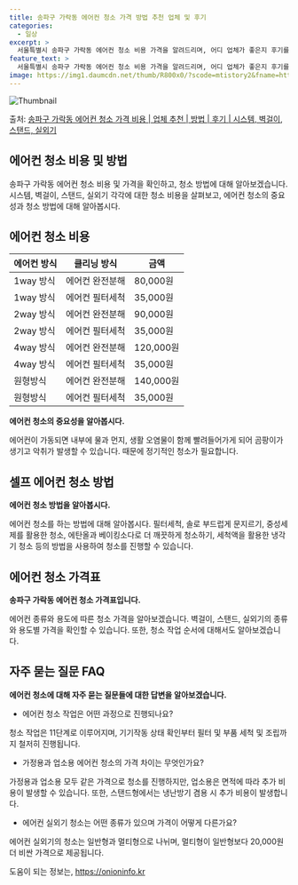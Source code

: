 ```yaml
---
title: 송파구 가락동 에어컨 청소 가격 방법 추천 업체 및 후기
categories:
  - 일상
excerpt: >
  서울특별시 송파구 가락동 에어컨 청소 비용 가격을 알려드리며, 어디 업체가 좋은지 후기를 통해 알아보겠습니다. 현재 글에서는 시스템, 벽걸이, 스탠드, 실외기 각각에 대해 청소 비용이 나와 있으니 참고하시면 되겠습니다. 에어컨 분해 청소 방법 보기 👈 클릭셀프 에어컨 청소 방법 보기👈 클릭송파구 가락동 에어컨 청소 비용시스템에어컨 방식클리닝방식금액1way 방식에어컨 완전분해80,000원1way 방식에어컨 필터세척35,000원2way 방식에어컨 완전분해90,000원2way 방식에어컨 필터세척35,000원4way 방식에어컨 완전분해120,000원4way 방식에어컨 필터세척35,000원원형방식에어컨 완전분해140,000원원형방식에어컨 필터세척35,000원에어컨 청소 견적 샘플 보기 👈 클릭에어컨 냄새의 원인은..
feature_text: >
  서울특별시 송파구 가락동 에어컨 청소 비용 가격을 알려드리며, 어디 업체가 좋은지 후기를 통해 알아보겠습니다. 현재 글에서는 시스템, 벽걸이, 스탠드, 실외기 각각에 대해 청소 비용이 나와 있으니 참고하시면 되겠습니다. 에어컨 분해 청소 방법 보기 👈 클릭셀프 에어컨 청소 방법 보기👈 클릭송파구 가락동 에어컨 청소 비용시스템에어컨 방식클리닝방식금액1way 방식에어컨 완전분해80,000원1way 방식에어컨 필터세척35,000원2way 방식에어컨 완전분해90,000원2way 방식에어컨 필터세척35,000원4way 방식에어컨 완전분해120,000원4way 방식에어컨 필터세척35,000원원형방식에어컨 완전분해140,000원원형방식에어컨 필터세척35,000원에어컨 청소 견적 샘플 보기 👈 클릭에어컨 냄새의 원인은..
image: https://img1.daumcdn.net/thumb/R800x0/?scode=mtistory2&fname=https%3A%2F%2Fblog.kakaocdn.net%2Fdn%2FcD6ouw%2FbtsHuwCQd39%2F9zSlw076ANILqZPWNjYCHk%2Fimg.webp
---
```


![Thumbnail](https://img1.daumcdn.net/thumb/R800x0/?scode=mtistory2&fname=https%3A%2F%2Fblog.kakaocdn.net%2Fdn%2FcD6ouw%2FbtsHuwCQd39%2F9zSlw076ANILqZPWNjYCHk%2Fimg.webp)

<p>출처: <a href="https://onioninfo.kr/entry/%EC%86%A1%ED%8C%8C%EA%B5%AC-%EA%B0%80%EB%9D%BD%EB%8F%99-%EC%97%90%EC%96%B4%EC%BB%A8-%EC%B2%AD%EC%86%8C-%EA%B0%80%EA%B2%A9-%EB%B9%84%EC%9A%A9-%EC%97%85%EC%B2%B4-%EC%B6%94%EC%B2%9C-%EB%B0%A9%EB%B2%95-%ED%9B%84%EA%B8%B0-%EC%8B%9C%EC%8A%A4%ED%85%9C-%EB%B2%BD%EA%B1%B8%EC%9D%B4-%EC%8A%A4%ED%83%A0%EB%93%9C-%EC%8B%A4%EC%99%B8%EA%B8%B0" rel="dofollow">송파구 가락동 에어컨 청소 가격 비용 | 업체 추천 | 방법 | 후기 | 시스템, 벽걸이, 스탠드, 실외기</a> </p>

## 에어컨 청소 비용 및 방법

송파구 가락동 에어컨 청소 비용 및 가격을 확인하고, 청소 방법에 대해 알아보겠습니다. 시스템, 벽걸이, 스탠드, 실외기 각각에 대한 청소
비용을 살펴보고, 에어컨 청소의 중요성과 청소 방법에 대해 알아봅시다.

## 에어컨 청소 비용

**에어컨 방식** | **클리닝 방식** | **금액**  
---|---|---  
1way 방식 | 에어컨 완전분해 | 80,000원  
1way 방식 | 에어컨 필터세척 | 35,000원  
2way 방식 | 에어컨 완전분해 | 90,000원  
2way 방식 | 에어컨 필터세척 | 35,000원  
4way 방식 | 에어컨 완전분해 | 120,000원  
4way 방식 | 에어컨 필터세척 | 35,000원  
원형방식 | 에어컨 완전분해 | 140,000원  
원형방식 | 에어컨 필터세척 | 35,000원  
  
**에어컨 청소의 중요성을 알아봅시다.**

에어컨이 가동되면 내부에 물과 먼지, 생활 오염물이 함께 빨려들어가게 되어 곰팡이가 생기고 악취가 발생할 수 있습니다. 때문에 정기적인
청소가 필요합니다.

## 셀프 에어컨 청소 방법

**에어컨 청소 방법을 알아봅시다.**

에어컨 청소를 하는 방법에 대해 알아봅시다. 필터세척, 솔로 부드럽게 문지르기, 중성세제를 활용한 청소, 에탄올과 베이킹소다로 더 깨끗하게
청소하기, 세척액을 활용한 냉각기 청소 등의 방법을 사용하여 청소를 진행할 수 있습니다.

## 에어컨 청소 가격표

**송파구 가락동 에어컨 청소 가격표입니다.**

에어컨 종류와 용도에 따른 청소 가격을 알아보겠습니다. 벽걸이, 스탠드, 실외기의 종류와 용도별 가격을 확인할 수 있습니다. 또한, 청소
작업 순서에 대해서도 알아보겠습니다.

## 자주 묻는 질문 FAQ

**에어컨 청소에 대해 자주 묻는 질문들에 대한 답변을 알아보겠습니다.**

  * 에어컨 청소 작업은 어떤 과정으로 진행되나요?

청소 작업은 11단계로 이루어지며, 기기작동 상태 확인부터 필터 및 부품 세척 및 조립까지 철저히 진행됩니다.

  * 가정용과 업소용 에어컨 청소의 가격 차이는 무엇인가요?

가정용과 업소용 모두 같은 가격으로 청소를 진행하지만, 업소용은 면적에 따라 추가 비용이 발생할 수 있습니다. 또한, 스탠드형에서는 냉난방기
겸용 시 추가 비용이 발생합니다.

  * 에어컨 실외기 청소는 어떤 종류가 있으며 가격이 어떻게 다른가요?

에어컨 실외기의 청소는 일반형과 멀티형으로 나뉘며, 멀티형이 일반형보다 20,000원 더 비싼 가격으로 제공됩니다.

 

도움이 되는 정보는, <a href="https://onioninfo.kr" rel="dofollow">https://onioninfo.kr</a>


